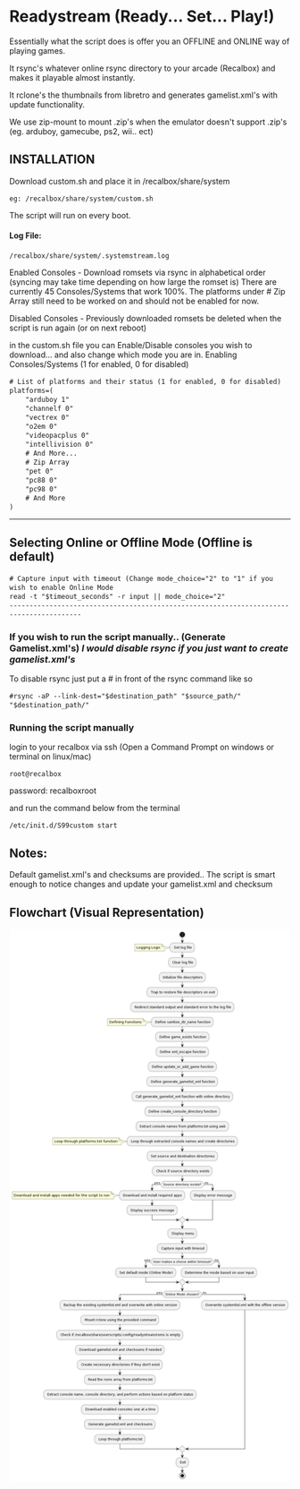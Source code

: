 

# Readystream (Ready... Set... Play!)

Essentially what the script does is offer you an OFFLINE and ONLINE way of playing games.

It rsync's whatever online rsync directory to your arcade (Recalbox) and makes it playable almost instantly.

It rclone's the thumbnails from libretro and generates gamelist.xml's with update functionality.

We use zip-mount to mount .zip's when the emulator doesn't support .zip's (eg. arduboy, gamecube, ps2, wii.. ect)


## INSTALLATION

Download custom.sh and place it in /recalbox/share/system
```
eg: /recalbox/share/system/custom.sh
```

The script will run on every boot.


#### Log File:
```
/recalbox/share/system/.systemstream.log
```
Enabled Consoles - Download romsets via rsync in alphabetical order (syncing may take time depending on how large the romset is)
There are currently 45 Consoles/Systems that work 100%. The platforms under # Zip Array still need to be worked on and should not be enabled for now.

Disabled Consoles - Previously downloaded romsets be deleted when the script is run again (or on next reboot)

in the custom.sh file you can Enable/Disable consoles you wish to download... and also change which mode you are in.
Enabling Consoles/Systems (1 for enabled, 0 for disabled)
```
# List of platforms and their status (1 for enabled, 0 for disabled)
platforms=(
    "arduboy 1"
    "channelf 0"
    "vectrex 0"
    "o2em 0"
    "videopacplus 0"
    "intellivision 0"
    # And More...
    # Zip Array
    "pet 0"
    "pc88 0"
    "pc98 0"
    # And More
)
```
----------------------------------------------------------------------------------------
Selecting Online or Offline Mode (Offline is default)
----------------------------------------------------------------------------------------
```
# Capture input with timeout (Change mode_choice="2" to "1" if you wish to enable Online Mode
read -t "$timeout_seconds" -r input || mode_choice="2"
----------------------------------------------------------------------------------------
```

### If you wish to run the script manually.. (Generate Gamelist.xml's) *I would disable rsync if you just want to create gamelist.xml's*

To disable rsync just put a # in front of the rsync command like so
```
#rsync -aP --link-dest="$destination_path" "$source_path/" "$destination_path/"
```

### Running the script manually
login to your recalbox via ssh (Open a Command Prompt on windows or terminal on linux/mac)

```
root@recalbox
```
password: recalboxroot

and run the command below from the terminal
```
/etc/init.d/S99custom start
```

## Notes:
Default gamelist.xml's and checksums are provided..
The script is smart enough to notice changes and update your gamelist.xml and checksum

## Flowchart (Visual Representation)
![ReadyStream Flowchart](Readystream-FLOWCHART.png)
